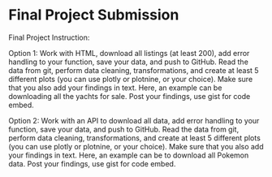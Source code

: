 # Final Project Submission

Final Project Instruction:

Option 1: Work with HTML, download all listings (at least 200), add error handling to your function, save your data, and push to GitHub. 
Read the data from git, perform data cleaning, transformations, and create at least 5 different plots (you can use plotly or plotnine, or your choice). 
Make sure that you also add your findings in text. 
Here, an example can be downloading all the yachts for sale. Post your findings, use gist for code embed.

Option 2: Work with an API to download all data, add error handling to your function, save your data, and push to GitHub. 
Read the data from git, perform data cleaning, transformations, and create at least 5 different plots (you can use plotly or plotnine, or your choice). 
Make sure that you also add your findings in text. 
Here, an example can be to download all Pokemon data. Post your findings, use gist for code embed.
